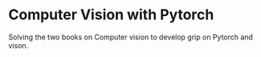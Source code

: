 # Computer Vision with Pytorch
Solving the two books on Computer vision to develop grip on Pytorch and vison. 
